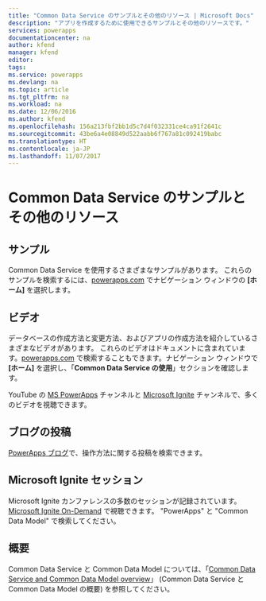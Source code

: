 ```yaml
---
title: "Common Data Service のサンプルとその他のリソース | Microsoft Docs"
description: "アプリを作成するために使用できるサンプルとその他のリソースです。"
services: powerapps
documentationcenter: na
author: kfend
manager: kfend
editor: 
tags: 
ms.service: powerapps
ms.devlang: na
ms.topic: article
ms.tgt_pltfrm: na
ms.workload: na
ms.date: 12/06/2016
ms.author: kfend
ms.openlocfilehash: 156a213fbf2bb1d5c7d4f032331ce4ca91f2641c
ms.sourcegitcommit: 43be6a4e08849d522aabb6f767a81c092419babc
ms.translationtype: HT
ms.contentlocale: ja-JP
ms.lasthandoff: 11/07/2017
---
```

# <a name="samples-and-other-resources--for-the-common-data-service"></a>Common Data Service のサンプルとその他のリソース
## <a name="samples"></a>サンプル
Common Data Service を使用するさまざまなサンプルがあります。 これらのサンプルを検索するには、[powerapps.com](https://web.powerapps.com) でナビゲーション ウィンドウの **[ホーム]** を選択します。

## <a name="videos"></a>ビデオ
データベースの作成方法と変更方法、およびアプリの作成方法を紹介しているさまざまなビデオがあります。 これらのビデオはドキュメントに含まれています。[powerapps.com](https://web.powerapps.com) で検索することもできます。ナビゲーション ウィンドウで **[ホーム]** を選択し、「**Common Data Service の使用**」セクションを確認します。

YouTube の [MS PowerApps](https://www.youtube.com/channel/UCGfWR2ekfRFckLjev6eQYLg) チャンネルと [Microsoft Ignite](https://www.youtube.com/channel/UCrhJmfAGQ5K81XQ8_od1iTg) チャンネルで、多くのビデオを視聴できます。

## <a name="blog-posts"></a>ブログの投稿
[PowerApps ブログ](https://powerapps.microsoft.com/blog/)で、操作方法に関する投稿を検索できます。

## <a name="microsoft-ignite-sessions"></a>Microsoft Ignite セッション
Microsoft Ignite カンファレンスの多数のセッションが記録されています。[Microsoft Ignite On-Demand](https://myignite.microsoft.com/videos) で視聴できます。 "PowerApps" と "Common Data Model" で検索してください。

## <a name="overview"></a>概要
Common Data Service と Common Data Model については、「[Common Data Service and Common Data Model overview](https://docs.microsoft.com/en-us/common-data-service/entity-reference/security-model)」 (Common Data Service と Common Data Model の概要) を参照してください。

